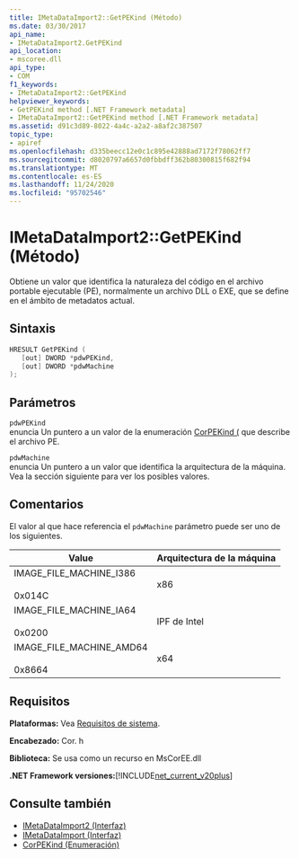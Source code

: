 ```yaml
---
title: IMetaDataImport2::GetPEKind (Método)
ms.date: 03/30/2017
api_name:
- IMetaDataImport2.GetPEKind
api_location:
- mscoree.dll
api_type:
- COM
f1_keywords:
- IMetaDataImport2::GetPEKind
helpviewer_keywords:
- GetPEKind method [.NET Framework metadata]
- IMetaDataImport2::GetPEKind method [.NET Framework metadata]
ms.assetid: d91c3d89-8022-4a4c-a2a2-a8af2c387507
topic_type:
- apiref
ms.openlocfilehash: d335beecc12e0c1c895e42888ad7172f78062ff7
ms.sourcegitcommit: d8020797a6657d0fbbdff362b80300815f682f94
ms.translationtype: MT
ms.contentlocale: es-ES
ms.lasthandoff: 11/24/2020
ms.locfileid: "95702546"
---
```

# <a name="imetadataimport2getpekind-method"></a>IMetaDataImport2::GetPEKind (Método)

Obtiene un valor que identifica la naturaleza del código en el archivo portable ejecutable (PE), normalmente un archivo DLL o EXE, que se define en el ámbito de metadatos actual.  
  
## <a name="syntax"></a>Sintaxis  
  
```cpp  
HRESULT GetPEKind (  
   [out] DWORD *pdwPEKind,  
   [out] DWORD *pdwMachine  
);  
```  
  
## <a name="parameters"></a>Parámetros  

 `pdwPEKind`  
 enuncia Un puntero a un valor de la enumeración [CorPEKind (](corpekind-enumeration.md) que describe el archivo PE.  
  
 `pdwMachine`  
 enuncia Un puntero a un valor que identifica la arquitectura de la máquina. Vea la sección siguiente para ver los posibles valores.  
  
## <a name="remarks"></a>Comentarios  

 El valor al que hace referencia el `pdwMachine` parámetro puede ser uno de los siguientes.  
  
|Value|Arquitectura de la máquina|  
|-----------|--------------------------|  
|IMAGE_FILE_MACHINE_I386<br /><br /> 0x014C|x86|  
|IMAGE_FILE_MACHINE_IA64<br /><br /> 0x0200|IPF de Intel|  
|IMAGE_FILE_MACHINE_AMD64<br /><br /> 0x8664|x64|  
  
## <a name="requirements"></a>Requisitos  

 **Plataformas:** Vea [Requisitos de sistema](../../get-started/system-requirements.md).  
  
 **Encabezado:** Cor. h  
  
 **Biblioteca:** Se usa como un recurso en MsCorEE.dll  
  
 **.NET Framework versiones:**[!INCLUDE[net_current_v20plus](../../../../includes/net-current-v20plus-md.md)]  
  
## <a name="see-also"></a>Consulte también

- [IMetaDataImport2 (Interfaz)](imetadataimport2-interface.md)
- [IMetaDataImport (Interfaz)](imetadataimport-interface.md)
- [CorPEKind (Enumeración)](corpekind-enumeration.md)
